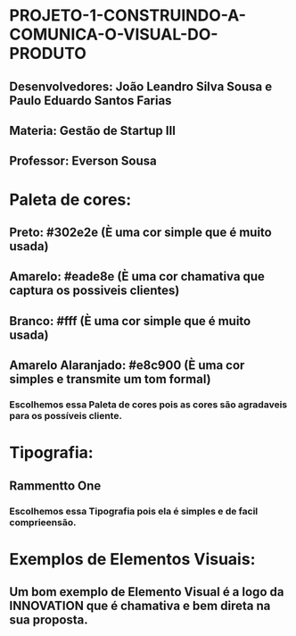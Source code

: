 # PROJETO-1-CONSTRUINDO-A-COMUNICA-O-VISUAL-DO-PRODUTO
## Desenvolvedores: João Leandro Silva Sousa e Paulo Eduardo Santos Farias
## Materia: Gestão de Startup III
## Professor: Everson Sousa

# Paleta de cores: 
## Preto: #302e2e (È uma cor simple que é muito usada)
## Amarelo: #eade8e (È uma cor chamativa que captura os possiveis clientes)
## Branco: #fff (È uma cor simple que é muito usada)
## Amarelo Alaranjado: #e8c900 (È uma cor simples e transmite um tom formal)
### Escolhemos essa Paleta de cores pois as cores são agradaveis para os possíveis cliente.
# Tipografia:
## Rammentto One
### Escolhemos essa Tipografia pois ela é simples e de facil comprieensão.
# Exemplos de Elementos Visuais:
## Um bom exemplo de Elemento Visual é a logo da INNOVATION que é chamativa e bem direta na sua proposta.
